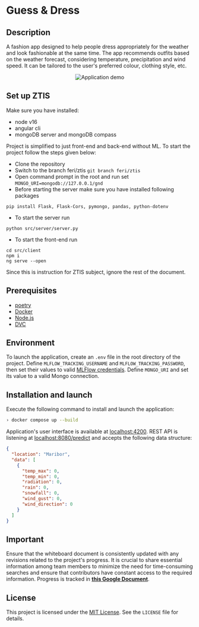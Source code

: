 # Guess & Dress

## Description

A fashion app designed to help people dress appropriately for the weather and look fashionable at the same time. The app recommends outfits based on the weather forecast, considering temperature, precipitation and wind speed. It can be tailored to the user's preferred colour, clothing style, etc.

<p align='center'>
<img src='./src/visualisation/client_demo.png' alt='Application demo'>
</p>

## Set up ZTIS

Make sure you have installed:

- node v16
- angular cli
- mongoDB server and mongoDB compass

Project is simplified to just front-end and back-end without ML. To start the project follow the steps given below:

- Clone the repository
- Switch to the branch feri/ztis `git branch feri/ztis`
- Open command prompt in the root and run set `MONGO_URI=mongodb://127.0.0.1/gnd`
- Before starting the server make sure you have installed following packages

```
pip install Flask, Flask-Cors, pymongo, pandas, python-dotenv
```

- To start the server run

```
python src/server/server.py
```

- To start the front-end run

```
cd src/client
npm i
ng serve --open
```

Since this is instruction for ZTIS subject, ignore the rest of the document.

## Prerequisites

- [poetry](https://python-poetry.org/docs)
- [Docker](https://www.docker.com)
- [Node.js](https://nodejs.org/en)
- [DVC](https://dvc.org)

## Environment

To launch the application, create an `.env` file in the root directory of the project. Define `MLFLOW_TRACKING_USERNAME` and `MLFLOW_TRACKING_PASSWORD`, then set their values to valid [MLFlow credentials](https://dagshub.com/docs/integration_guide/mlflow_tracking/index.html). Define `MONGO_URI` and set its value to a valid Mongo connection.

## Installation and launch

Execute the following command to install and launch the application:

```bash
› docker compose up --build
```

Application's user interface is available at [localhost:4200](http://localhost:4200). REST API is listening at [localhost:8080/predict](http://localhost:8080/predict) and accepts the following data structure:

```json
{
  "location": "Maribor",
  "data": [
    {
      "temp_max": 0,
      "temp_min": 0,
      "radiation": 0,
      "rain": 0,
      "snowfall": 0,
      "wind_gust": 0,
      "wind_direction": 0
    }
  ]
}
```

## Important

Ensure that the whiteboard document is consistently updated with any revisions related to the project's progress. It is crucial to share essential information among team members to minimize the need for time-consuming searches and ensure that contributors have constant access to the required information.
Progress is tracked in <b>[this Google Document](https://docs.google.com/document/d/1kkmlhCGvAvWRgOTEcdRaxevE33DR36rsBpRtbFksxjM/edit?usp=sharing)</b>.

## License

This project is licensed under the [MIT License](https://opensource.org/licenses/MIT). See the `LICENSE` file for details.
